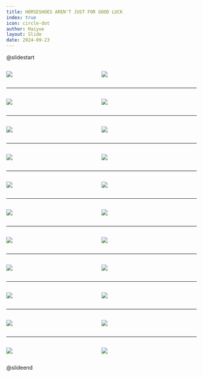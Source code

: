 ```yaml
---
title: HORSESHOES AREN'T JUST FOR GOOD LUCK
index: true
icon: circle-dot
author: Haiyue
layout: Slide
date: 2024-09-23
---
```

 
@slidestart

<div style="display:flex">
<div style="flex:1">

![](https://raw.githubusercontent.com/yclord/reading/refs/heads/master/english/Level-T/HORSESHOES%20AREN'T%20JUST%20FOR%20GOOD%20LUCK/001.webp)
</div>
<div style="flex:1">

![](https://raw.githubusercontent.com/yclord/reading/refs/heads/master/english/Level-T/HORSESHOES%20AREN'T%20JUST%20FOR%20GOOD%20LUCK/002.webp)
</div>
</div>

---

<div style="display:flex">
<div style="flex:1">

![](https://raw.githubusercontent.com/yclord/reading/refs/heads/master/english/Level-T/HORSESHOES%20AREN'T%20JUST%20FOR%20GOOD%20LUCK/003.webp)
</div>
<div style="flex:1">

![](https://raw.githubusercontent.com/yclord/reading/refs/heads/master/english/Level-T/HORSESHOES%20AREN'T%20JUST%20FOR%20GOOD%20LUCK/004.webp)
</div>
</div>

---

<div style="display:flex">
<div style="flex:1">

![](https://raw.githubusercontent.com/yclord/reading/refs/heads/master/english/Level-T/HORSESHOES%20AREN'T%20JUST%20FOR%20GOOD%20LUCK/005.webp)
</div>
<div style="flex:1">

![](https://raw.githubusercontent.com/yclord/reading/refs/heads/master/english/Level-T/HORSESHOES%20AREN'T%20JUST%20FOR%20GOOD%20LUCK/006.webp)
</div>
</div>

---

<div style="display:flex">
<div style="flex:1">

![](https://raw.githubusercontent.com/yclord/reading/refs/heads/master/english/Level-T/HORSESHOES%20AREN'T%20JUST%20FOR%20GOOD%20LUCK/007.webp)
</div>
<div style="flex:1">

![](https://raw.githubusercontent.com/yclord/reading/refs/heads/master/english/Level-T/HORSESHOES%20AREN'T%20JUST%20FOR%20GOOD%20LUCK/008.webp)
</div>
</div>

---

<div style="display:flex">
<div style="flex:1">

![](https://raw.githubusercontent.com/yclord/reading/refs/heads/master/english/Level-T/HORSESHOES%20AREN'T%20JUST%20FOR%20GOOD%20LUCK/009.webp)
</div>
<div style="flex:1">

![](https://raw.githubusercontent.com/yclord/reading/refs/heads/master/english/Level-T/HORSESHOES%20AREN'T%20JUST%20FOR%20GOOD%20LUCK/010.webp)
</div>
</div>

---

<div style="display:flex">
<div style="flex:1">

![](https://raw.githubusercontent.com/yclord/reading/refs/heads/master/english/Level-T/HORSESHOES%20AREN'T%20JUST%20FOR%20GOOD%20LUCK/011.webp)
</div>
<div style="flex:1">

![](https://raw.githubusercontent.com/yclord/reading/refs/heads/master/english/Level-T/HORSESHOES%20AREN'T%20JUST%20FOR%20GOOD%20LUCK/012.webp)
</div>
</div>

---

<div style="display:flex">
<div style="flex:1">

![](https://raw.githubusercontent.com/yclord/reading/refs/heads/master/english/Level-T/HORSESHOES%20AREN'T%20JUST%20FOR%20GOOD%20LUCK/013.webp)
</div>
<div style="flex:1">

![](https://raw.githubusercontent.com/yclord/reading/refs/heads/master/english/Level-T/HORSESHOES%20AREN'T%20JUST%20FOR%20GOOD%20LUCK/014.webp)
</div>
</div>

---

<div style="display:flex">
<div style="flex:1">

![](https://raw.githubusercontent.com/yclord/reading/refs/heads/master/english/Level-T/HORSESHOES%20AREN'T%20JUST%20FOR%20GOOD%20LUCK/015.webp)
</div>
<div style="flex:1">

![](https://raw.githubusercontent.com/yclord/reading/refs/heads/master/english/Level-T/HORSESHOES%20AREN'T%20JUST%20FOR%20GOOD%20LUCK/016.webp)
</div>
</div>

---

<div style="display:flex">
<div style="flex:1">

![](https://raw.githubusercontent.com/yclord/reading/refs/heads/master/english/Level-T/HORSESHOES%20AREN'T%20JUST%20FOR%20GOOD%20LUCK/017.webp)
</div>
<div style="flex:1">

![](https://raw.githubusercontent.com/yclord/reading/refs/heads/master/english/Level-T/HORSESHOES%20AREN'T%20JUST%20FOR%20GOOD%20LUCK/018.webp)
</div>
</div>

---

<div style="display:flex">
<div style="flex:1">

![](https://raw.githubusercontent.com/yclord/reading/refs/heads/master/english/Level-T/HORSESHOES%20AREN'T%20JUST%20FOR%20GOOD%20LUCK/019.webp)
</div>
<div style="flex:1">

![](https://raw.githubusercontent.com/yclord/reading/refs/heads/master/english/Level-T/HORSESHOES%20AREN'T%20JUST%20FOR%20GOOD%20LUCK/020.webp)
</div>
</div>

---

<div style="display:flex">
<div style="flex:1">

![](https://raw.githubusercontent.com/yclord/reading/refs/heads/master/english/Level-T/HORSESHOES%20AREN'T%20JUST%20FOR%20GOOD%20LUCK/021.webp)
</div>
<div style="flex:1">

![](https://raw.githubusercontent.com/yclord/reading/refs/heads/master/english/Level-T/HORSESHOES%20AREN'T%20JUST%20FOR%20GOOD%20LUCK/022.webp)
</div>
</div>

@slideend